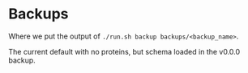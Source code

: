 # Backups

Where we put the output of `./run.sh backup backups/<backup_name>`.

The current default with no proteins, but schema loaded in the v0.0.0 backup.
